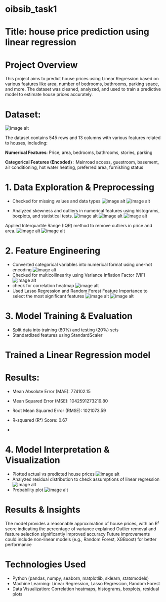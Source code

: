 # oibsib_task1
# Title: house price prediction using linear regression 
# Project Overview
This project aims to predict house prices using Linear Regression based on various features like area, number of bedrooms, bathrooms, parking space, and more. The dataset was cleaned, analyzed, and used to train a predictive model to estimate house prices accurately.

# **Dataset**: 
![image alt](https://github.com/Harjibola051/oibsib_task1/blob/main/18.png?raw=true)

The dataset contains 545 rows and 13 columns with various features related to houses, including:

**Numerical Features**: Price, area, bedrooms, bathrooms, stories, parking

**Categorical Features (Encoded)** : Mainroad access, guestroom, basement, air conditioning, hot water heating, preferred area, furnishing status

# 1. Data Exploration & Preprocessing
- Checked for missing values and data types
![image alt](https://github.com/Harjibola051/oibsib_task1/blob/main/2.png?raw=true)
![image alt](https://github.com/Harjibola051/oibsib_task1/blob/main/3.png?raw=true)

- Analyzed skewness and outliers in numerical features using histograms, boxplots, and statistical tests.
  ![image alt](https://github.com/Harjibola051/oibsib_task1/blob/main/5.png?raw=true)
  ![image alt](https://github.com/Harjibola051/oibsib_task1/blob/main/6.png?raw=true)
  ![image alt](https://github.com/Harjibola051/oibsib_task1/blob/main/7.png?raw=true)
 

Applied Interquartile Range (IQR) method to remove outliers in price and area. 
 ![image alt](https://github.com/Harjibola051/oibsib_task1/blob/main/8.png?raw=true)
 ![image alt](https://github.com/Harjibola051/oibsib_task1/blob/main/9.png?raw=true)




 
# 2. Feature Engineering
- Converted categorical variables into numerical format using one-hot encoding
![image alt](https://github.com/Harjibola051/oibsib_task1/blob/main/4.png?raw=true)
- Checked for multicollinearity using Variance Inflation Factor (VIF)
  ![image alt](https://github.com/Harjibola051/oibsib_task1/blob/main/11.png?raw=true)
- check for  correlation heatmap
![image alt](https://github.com/Harjibola051/oibsib_task1/blob/main/10.png?raw=true)
- Used Lasso Regression and Random Forest Feature Importance to select the most significant features
![image alt](https://github.com/Harjibola051/oibsib_task1/blob/main/12.png?raw=true)
![image alt](https://github.com/Harjibola051/oibsib_task1/blob/main/17.png?raw=true)
# 3. Model Training & Evaluation
- Split data into training (80%) and testing (20%) sets
- Standardized features using StandardScaler

# Trained a Linear Regression model
# Results:
- Mean Absolute Error (MAE): 774102.15
- Mean Squared Error (MSE): 1042591273219.80
- Root Mean Squared Error (RMSE): 1021073.59
- R-squared (R²) Score:  0.67

- 
# 4. Model Interpretation & Visualization
- Plotted actual vs predicted house prices
  ![image alt](https://github.com/Harjibola051/oibsib_task1/blob/main/15.png?raw=true)
- Analyzed residual distribution to check assumptions of linear regression
  ![image alt](https://github.com/Harjibola051/oibsib_task1/blob/main/14.png?raw=true)
- Probability plot
  ![image alt](https://github.com/Harjibola051/oibsib_task1/blob/main/19.png?raw=true)


# Results & Insights
The model provides a reasonable approximation of house prices, with an R² score indicating the percentage of variance explained
Outlier removal and feature selection significantly improved accuracy
Future improvements could include non-linear models (e.g., Random Forest, XGBoost) for better performance

# Technologies Used
- Python (pandas, numpy, seaborn, matplotlib, sklearn, statsmodels)
- Machine Learning: Linear Regression, Lasso Regression, Random Forest
- Data Visualization: Correlation heatmaps, histograms, boxplots, residual plots
